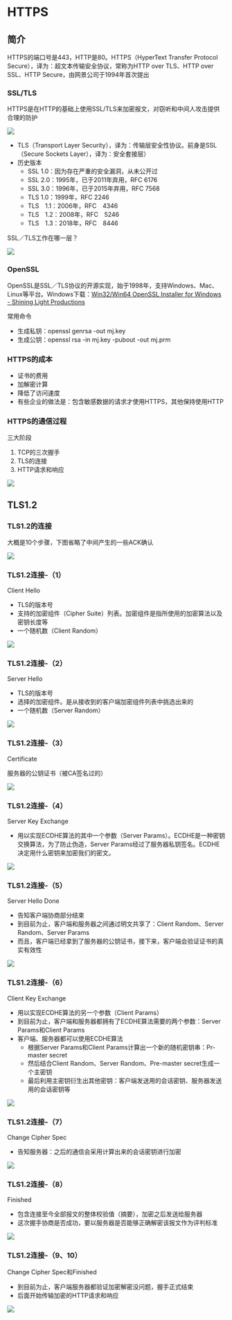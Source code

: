# HTTPS

## 简介

HTTPS的端口号是443，HTTP是80。HTTPS（HyperText Transfer Protocol Secure），译为：超文本传输安全协议，常称为HTTP over TLS、HTTP over SSL、HTTP Secure，由网景公司于1994年首次提出

### SSL/TLS

HTTPS是在HTTP的基础上使用SSL/TLS来加密报文，对窃听和中间人攻击提供合理的防护

![](imags/9.1.png)

-  TLS（Transport Layer Security），译为：传输层安全性协议。前身是SSL（Secure Sockets Layer），译为：安全套接层）
- 历史版本 
  - SSL 1.0：因为存在严重的安全漏洞，从未公开过
  - SSL 2.0：1995年，已于2011年弃用，RFC 6176
  - SSL 3.0：1996年，已于2015年弃用，RFC 7568
  - TLS 1.0：1999年，RFC 2246
  - TLS　1.1：2006年，RFC　4346
  - TLS　1.2：2008年，RFC　5246
  - TLS　1.3：2018年，RFC　8446

SSL／TLS工作在哪一层？

![](imags/9.2.png)

###  OpenSSL

OpenSSL是SSL／TLS协议的开源实现，始于1998年，支持Windows、Mac、Linux等平台。Windows下载：[Win32/Win64 OpenSSL Installer for Windows - Shining Light Productions](https://slproweb.com/products/Win32OpenSSL.html)

常用命令

- 生成私钥：openssl genrsa -out mj.key
- 生成公钥：openssl rsa -in mj.key -pubout -out mj.prm

### HTTPS的成本

- 证书的费用
- 加解密计算
- 降低了访问速度
- 有些企业的做法是：包含敏感数据的请求才使用HTTPS，其他保持使用HTTP

### HTTPS的通信过程

三大阶段

1. TCP的三次握手
2. TLS的连接
3. HTTP请求和响应

![](imags/9.3.png)

##  TLS1.2

### TLS1.2的连接

大概是10个步骤，下图省略了中间产生的一些ACK确认

![](imags/9.4.png)

###  TLS1.2连接-（1）

Client Hello

- TLS的版本号
- 支持的加密组件（Cipher Suite）列表。加密组件是指所使用的加密算法以及密钥长度等
- 一个随机数（Client Random）

![](imags/9.5.png)

###  TLS1.2连接-（2）

Server Hello

- TLS的版本号
- 选择的加密组件。是从接收到的客户端加密组件列表中挑选出来的
- 一个随机数（Server Random）

![](imags/9.6.png)

### TLS1.2连接-（3）

Certificate

服务器的公钥证书（被CA签名过的）

![](imags/9.7.png)

###  TLS1.2连接-（4）

Server Key Exchange

- 用以实现ECDHE算法的其中一个参数（Server Params）。ECDHE是一种密钥交换算法，为了防止伪造，Server Params经过了服务器私钥签名。ECDHE决定用什么密钥来加密我们的密文。

![](imags/9.8.png)

###  TLS1.2连接-（5）

Server Hello Done

- 告知客户端协商部分结束
- 到目前为止，客户端和服务器之间通过明文共享了：Client Random、Server Random、Server Params
- 而且，客户端已经拿到了服务器的公钥证书，接下来，客户端会验证证书的真实有效性

![](imags/9.9.png)

###  TLS1.2连接-（6）

Client Key Exchange

- 用以实现ECDHE算法的另一个参数（Client Params）
- 到目前为止，客户端和服务器都拥有了ECDHE算法需要的两个参数：Server Params和Client Params
- 客户端、服务器都可以使用ECDHE算法 
  - 根据Server Params和Client Params计算出一个新的随机密钥串：Pr-master secret
  - 然后结合Client Random、Server Random、Pre-master secret生成一个主密钥
  - 最后利用主密钥衍生出其他密钥：客户端发送用的会话密钥、服务器发送用的会话密钥等

![](imags/9.10.png)

###  TLS1.2连接-（7）

Change Cipher Spec

- 告知服务器：之后的通信会采用计算出来的会话密钥进行加密

![](imags/9.11.png)

###  TLS1.2连接-（8）

Finished

- 包含连接至今全部报文的整体校验值（摘要），加密之后发送给服务器
- 这次握手协商是否成功，要以服务器是否能够正确解密该报文作为评判标准

![](imags/9.12.png)

###  TLS1.2连接-（9、10）

Change Cipher Spec和Finished

- 到目前为止，客户端服务器都验证加密解密没问题，握手正式结束
- 后面开始传输加密的HTTP请求和响应

![](imags/9.13.png)